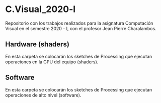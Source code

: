# C.Visual_2020-l
Repositorio con los trabajos realizados para la asignatura Computación Visual en el semestre 2020 - l, con el profesor Jean Pierre Charalambos.


## Hardware (shaders)

En esta carpeta se colocarán los sketches de Processing que ejecutan operaciones en la GPU del equipo (shaders).


## Software

En esta carpeta se colocarán los sketches de Processing que ejecutan operaciones de alto nivel (software).

